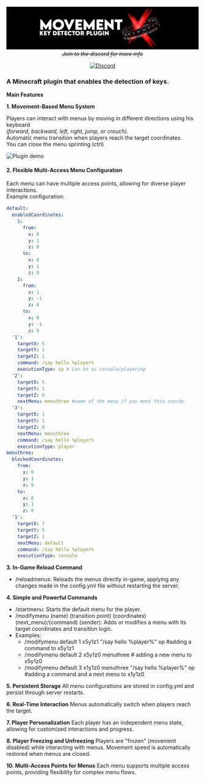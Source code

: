 <div align="center">  

![Bannero](./bannersgithub.gif)
<del>*Join to the discord for more info*</del>

[![Discord](https://img.shields.io/badge/Discord-%235865F2.svg?style=for-the-badge&logo=discord&logoColor=white&color=FF0000)]([https://discord.com/invite/rePyFESDbk](https://discord.com/invite/JCjwNgZgsp))
</div>  
  
 ### A Minecraft plugin that enables the detection of keys.


**Main Features**

**1. Movement-Based Menu System**  

 Players can interact with menus by moving in different directions using his keyboard <br>
 *(forward, backward, left, right, jump, or crouch).* <br>
 Automatic menu transition when players reach the target coordinates.  
 You can close the menu sprinting (ctrl)

   
![Plugin demo](./plugindemo.gif)

#### **2. Flexible Multi-Access Menu Configuration**  
 Each menu can have multiple access points, allowing for diverse player interactions.  
 Example configuration:  
```yaml
default:
  enabledCoordinates:
    1:
      from:
        x: 0
        y: 1
        z: 0
      to:
        x: 8
        y: 1
        z: 0
    2:
      from:
        x: 1
        y: -1
        z: 0
      to:
        x: 8
        y: -1
        z: 0
  '1':
    targetX: 5
    targetY: 1
    targetZ: 1
    command: /say hello %player%
    executionType: op # Can be as console/player/op
  '2':
    targetX: 5
    targetY: 1
    targetZ: 0
    nextMenu: menuthree #name of the menu if you meet this coords
  '3':
    targetX: 1
    targetY: 1
    targetZ: 0
    nextMenu: menuthree
    command: /say hello %player%
    executionType: player
menuthree:
  blockedCoordinates:
    from:
      x: 0
      y: 1
      z: 0
    to:
      x: 8
      y: 1
      z: 0
  '1':
    targetX: 7
    targetY: 5
    targetZ: 1
    nextMenu: default
    command: /say hello %player%
    executionType: console
```
**3. In-Game Reload Command**
- /reloadmenus: Reloads the menus directly in-game, applying any changes made in the config.yml file without restarting the server.

**4. Simple and Powerful Commands**
- /startmenu: Starts the default menu for the player.
- /modifymenu (name) (transition point) (coordinates) (next_menu)/(command) (sender): Adds or modifies a menu with its target coordinates and transition logic.
- Examples:
  - /modifymenu default 1 x5y1z1 "/say hello %player%" op #adding a command to x5y1z1
  - /modifymenu default 2 x5y1z0 menuthree # adding a new menu to x5y1z0
  - /modifymenu default 3 x1y1z0 menuthree "/say hello %player%" op #adding a command and a next menu to x1y1z0

**5. Persistent Storage**
All menu configurations are stored in config.yml and persist through server restarts.

**6. Real-Time Interaction**
Menus automatically switch when players reach the target.

**7. Player Personalization**
Each player has an independent menu state, allowing for customized interactions and progress.

**8. Player Freezing and Unfreezing**
Players are "frozen" (movement disabled) while interacting with menus.
Movement speed is automatically restored when menus are closed.

**10. Multi-Access Points for Menus**
Each menu supports multiple access points, providing flexibility for complex menu flows.
